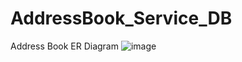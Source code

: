 # AddressBook_Service_DB

Address Book ER Diagram
![image](https://github.com/TusharJadhav03/AddressBook_Service_DB/assets/160405308/6fde81f6-608d-4158-be03-c4f154838923)
